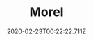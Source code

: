 ---
templateKey: blog-post
featuredpost: false
date: 2020-02-23T00:22:22.711Z
title: Morel
description: Sought after for its unique nutty flavor.
type: forage
sellPrice: 150
energy: 20
health: 9
featuredimage: /img/Morel.png
tags:
  - spring
  - Secret Woods
  - Fried Mushroom
  - Life Elixir
  - Exotic Foraging Bundle
  - forageable
---